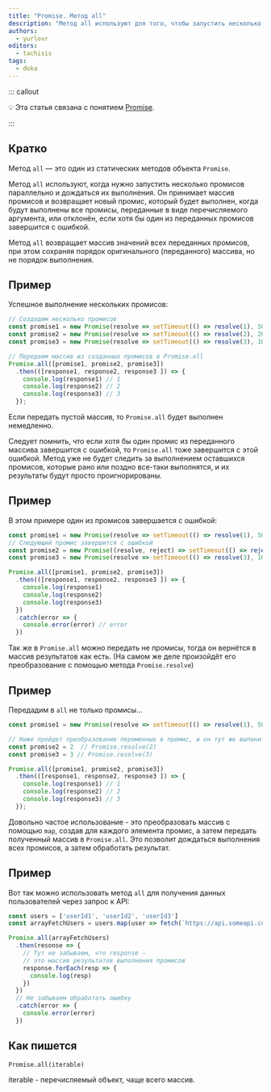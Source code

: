 ```yaml
---
title: "Promise. Метод all"
description: "Метод all используют для того, чтобы запустить несколько промисов параллельно и дождаться, когда они все выполнятся."
authors:
  - yurlovr
editors:
  - tachisis
tags:
  - doka
---
```


::: callout 

💡 Эта статья связана с понятием [Promise](/js/promise).

:::

## Кратко
Метод `all` — это один из статических методов объекта `Promise`.

Метод `all` используют, когда нужно запустить несколько промисов параллельно и дождаться их выполнения.
Он принимает массив промисов и возвращает новый промис, который будет выполнен, когда будут выполнены все промисы, переданные в виде перечисляемого аргумента, или отклонён, если хотя бы один из переданных промисов завершится с ошибкой.

Метод `all` возвращает массив значений всех переданных промисов, при этом сохраняя порядок оригинального (переданного) массива, но не порядок выполнения.

## Пример

Успешное выполнение нескольких промисов:

```js
// Создадим несколько промисов
const promise1 = new Promise(resolve => setTimeout(() => resolve(1), 5000))
const promise2 = new Promise(resolve => setTimeout(() => resolve(2), 2000))
const promise3 = new Promise(resolve => setTimeout(() => resolve(3), 1000))

// Передаем массив из созданных промисов в Promise.all
Promise.all([promise1, promise2, promise3])
  .then(([response1, response2, response3 ]) => {
    console.log(response1) // 1
    console.log(response2) // 2
    console.log(response3) // 3
  });
```

Если передать пустой массив, то `Promise.all` будет выполнен немедленно.

Следует помнить, что если хотя бы один промис из переданного массива завершится с ошибкой, то `Promise.all` тоже завершится с этой ошибкой. Метод уже не будет следить за выполнением оставшихся промисов, которые рано или поздно все-таки выполнятся, и их результаты будут просто проигнорированы.

## Пример

В этом примере один из промисов завершается с ошибкой:

```js
const promise1 = new Promise(resolve => setTimeout(() => resolve(1), 5000))
// Следующий промис завершится с ошибкой
const promise2 = new Promise((resolve, reject) => setTimeout(() => reject('error'), 2000))
const promise3 = new Promise(resolve => setTimeout(() => resolve(3), 1000))

Promise.all([promise1, promise2, promise3])
  .then(([response1, response2, response3 ]) => {
    console.log(response1)
    console.log(response2)
    console.log(response3)
  })
  .catch(error => {
    console.error(error) // error
  })
```

Так же в `Promise.all` можно передать не промисы, тогда он вернётся в массив результатов как есть. (На самом же деле произойдёт его преобразование с помощью метода `Promise.resolve`)

## Пример

Передадим в `all` не только промисы...
```js
const promise1 = new Promise(resolve => setTimeout(() => resolve(1), 5000))

// Ниже пройдет преобразование переменных в промис, и он тут же выпонится
const promise2 = 2  // Promise.resolve(2)
const promise3 = 3 // Promise.resolve(3)

Promise.all([promise1, promise2, promise3])
  .then(([response1, response2, response3 ]) => {
    console.log(response1) // 1
    console.log(response2) // 2
    console.log(response3) // 3
  });
```

Довольно частое использование - это преобразовать массив с помощью `map`, создав для каждого элемента промис, а затем передать полученный массив в `Promise.all`. Это позволит дождаться выполнения всех промисов, а затем обработать результат.

## Пример

Вот так можно использовать метод `all` для получения данных пользователей через запрос к API:

```js
const users = ['userId1', 'userId2', 'userId3']
const arrayFetchUsers = users.map(user => fetch(`https://api.someapi.com/users/${user}`))

Promise.all(arrayFetchUsers)
  .then(resonse => {
    // Тут не забываем, что response — 
    // это массив результатов выполнения промисов
    response.forEach(resp => {
      console.log(resp)
    })
  })
  // Не забываем обработать ошибку
  .catch(error => {
    console.error(error)
  })
```
## Как пишется

  `Promise.all(iterable)`

  iterable - перечисляемый объект, чаще всего массив.

